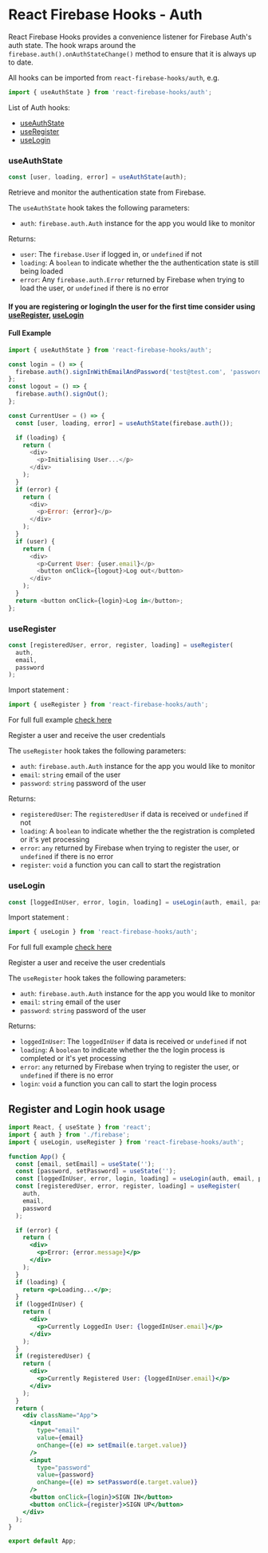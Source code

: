 # React Firebase Hooks - Auth

React Firebase Hooks provides a convenience listener for Firebase Auth's auth state. The hook wraps around the `firebase.auth().onAuthStateChange()` method to ensure that it is always up to date.

All hooks can be imported from `react-firebase-hooks/auth`, e.g.

```js
import { useAuthState } from 'react-firebase-hooks/auth';
```

List of Auth hooks:

- [useAuthState](#useauthstate)
- [useRegister](#useregister)
- [useLogin](#uselogin)

### useAuthState

```js
const [user, loading, error] = useAuthState(auth);
```

Retrieve and monitor the authentication state from Firebase.

The `useAuthState` hook takes the following parameters:

- `auth`: `firebase.auth.Auth` instance for the app you would like to monitor

Returns:

- `user`: The `firebase.User` if logged in, or `undefined` if not
- `loading`: A `boolean` to indicate whether the the authentication state is still being loaded
- `error`: Any `firebase.auth.Error` returned by Firebase when trying to load the user, or `undefined` if there is no error

#### If you are registering or logingIn the user for the first time consider using [useRegister](#useregister), [useLogin](#uselogin)

#### Full Example

```js
import { useAuthState } from 'react-firebase-hooks/auth';

const login = () => {
  firebase.auth().signInWithEmailAndPassword('test@test.com', 'password');
};
const logout = () => {
  firebase.auth().signOut();
};

const CurrentUser = () => {
  const [user, loading, error] = useAuthState(firebase.auth());

  if (loading) {
    return (
      <div>
        <p>Initialising User...</p>
      </div>
    );
  }
  if (error) {
    return (
      <div>
        <p>Error: {error}</p>
      </div>
    );
  }
  if (user) {
    return (
      <div>
        <p>Current User: {user.email}</p>
        <button onClick={logout}>Log out</button>
      </div>
    );
  }
  return <button onClick={login}>Log in</button>;
};
```

### useRegister

```js
const [registeredUser, error, register, loading] = useRegister(
  auth,
  email,
  password
);
```

Import statement :

```js
import { useRegister } from 'react-firebase-hooks/auth';
```

For full full example [check here](#registerandloginhookusage)

Register a user and receive the user credentials

The `useRegister` hook takes the following parameters:

- `auth`: `firebase.auth.Auth` instance for the app you would like to monitor
- `email`: `string` email of the user
- `password`: `string` password of the user

Returns:

- `registeredUser`: The `registeredUser` if data is received or `undefined` if not
- `loading`: A `boolean` to indicate whether the the registration is completed or it's yet processing
- `error`: `any` returned by Firebase when trying to register the user, or `undefined` if there is no error
- `register`: `void` a function you can call to start the registration

### useLogin

```js
const [loggedInUser, error, login, loading] = useLogin(auth, email, password);
```

Import statement :

```js
import { useLogin } from 'react-firebase-hooks/auth';
```

For full full example [check here](#registerandloginhookusage)

Register a user and receive the user credentials

The `useRegister` hook takes the following parameters:

- `auth`: `firebase.auth.Auth` instance for the app you would like to monitor
- `email`: `string` email of the user
- `password`: `string` password of the user

Returns:

- `loggedInUser`: The `loggedInUser` if data is received or `undefined` if not
- `loading`: A `boolean` to indicate whether the the login process is completed or it's yet processing
- `error`: `any` returned by Firebase when trying to register the user, or `undefined` if there is no error
- `login`: `void` a function you can call to start the login process

## Register and Login hook usage

```jsx
import React, { useState } from 'react';
import { auth } from './firebase';
import { useLogin, useRegister } from 'react-firebase-hooks/auth';

function App() {
  const [email, setEmail] = useState('');
  const [password, setPassword] = useState('');
  const [loggedInUser, error, login, loading] = useLogin(auth, email, password);
  const [registeredUser, error, register, loading] = useRegister(
    auth,
    email,
    password
  );

  if (error) {
    return (
      <div>
        <p>Error: {error.message}</p>
      </div>
    );
  }
  if (loading) {
    return <p>Loading...</p>;
  }
  if (loggedInUser) {
    return (
      <div>
        <p>Currently LoggedIn User: {loggedInUser.email}</p>
      </div>
    );
  }
  if (registeredUser) {
    return (
      <div>
        <p>Currently Registered User: {loggedInUser.email}</p>
      </div>
    );
  }
  return (
    <div className="App">
      <input
        type="email"
        value={email}
        onChange={(e) => setEmail(e.target.value)}
      />
      <input
        type="password"
        value={password}
        onChange={(e) => setPassword(e.target.value)}
      />
      <button onClick={login}>SIGN IN</button>
      <button onClick={register}>SIGN UP</button>
    </div>
  );
}

export default App;
```
